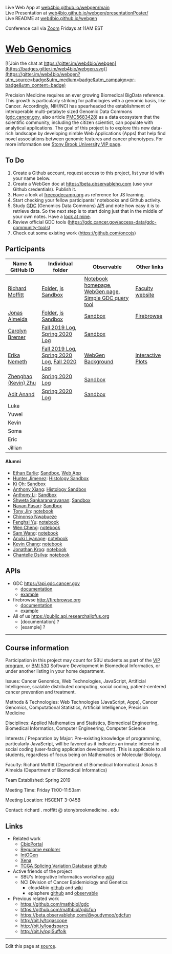 Live Web App at [web4bio.github.io/webgen/main](https://web4bio.github.io/webgen/main)                                          
Live Presentation at [web4bio.github.io/webgen/presentationPoster/](https://web4bio.github.io/webgen/presentationPoster/)      
Live README at [web4bio.github.io/webgen](https://web4bio.github.io/webgen)

Conference call via [Zoom](https://sbubmi.page.link/vip) Fridays at 11AM EST

# [Web Genomics](https://www.stonybrook.edu/commcms/vertically-integrated-projects/teams/webgen_~_web_genomics/)

[![Join the chat at https://gitter.im/web4bio/webgen](https://badges.gitter.im/web4bio/webgen.svg)](https://gitter.im/web4bio/webgen?utm_source=badge&utm_medium=badge&utm_campaign=pr-badge&utm_content=badge)

Precision Medicine requires an ever growing Biomedical BigData reference. This growth is particularly striking for pathologies with a genomic basis, like Cancer. Accordingly, NIH/NCI has spearheaded the establishment of interoperable multi-petabyte sized Genomic Data Commons ([gdc.cancer.gov](https://gdc.cancer.gov), also article [PMC5683428](https://www.ncbi.nlm.nih.gov/pmc/articles/PMC5683428/)) as a data ecosystem that the scientific community, including the citizen scientist, can populate with analytical applications. The goal of this project is to explore this new data-rich landscape by developing nimble Web Applications (Apps) that help find novel associations between genomic features and cancer phenotypes. For more information see [Stony Brook University VIP page](https://www.stonybrook.edu/commcms/vertically-integrated-projects/teams/_team_page/team_page.php?team=WebGen%20(Web%20Genomics)).

## To Do

1. Create a Github account, request access to this project, list your id with your name below.
2. Create a WebGen doc at https://beta.observablehq.com (use your Github credentials). Publish it.
3. Have a look at [freecodecamp.org](https://www.freecodecamp.org) as reference for JS learning.
4. Start checking your fellow participants' notebooks and Github activity.
5. Study [GDC](https://docs.gdc.cancer.gov/API/Users_Guide/Getting_Started/) (Genomics Data Commons) [API](https://docs.gdc.cancer.gov/API/Users_Guide/Getting_Started/) and note how easy it is to retrieve data. So the next step is to start doing just that in the middle of your own notes. Have a [look at mine](https://beta.observablehq.com/@jonasalmeida/webgen).
6. Review official GDC tools (https://gdc.cancer.gov/access-data/gdc-community-tools)
7. Check out some existing work (https://github.com/oncojs)

## Participants

| Name & GitHub ID  | Individual folder | Observable | Other links|
| --- | --- | --- | --- |
| [Richard Moffitt](https://github.com/rmoffitt) | [Folder](/archive/richard/), [js Sandbox](/archive/richard/richard.html) | [Notebook homepage](https://observablehq.com/@rmoffitt?tab=notebooks), [WebGen page](https://observablehq.com/@rmoffitt/webgen), [Simple GDC query tool](https://observablehq.com/@rmoffitt/tcgaplots) | [Faculty website](https://bmi.stonybrookmedicine.edu/people/moffitt_richard) |
| [Jonas Almeida](http://www.github.com/jonasalmeida) | [Folder](https://github.com/web4bio/webgen/tree/master/archive/jonas), [js Sandbox](https://web4bio.github.io/webgen/archive/jonas/) | [Sandbox](https://beta.observablehq.com/@jonasalmeida/webgen)    | [Firebrowse](https://github.com/episphere/firebrowse) |
| [Carolyn Bremer](http://www.github.com/cgbrem) | [Fall 2019 Log](https://docs.google.com/document/d/1z0pNNcCbAV8Sb0JKBMMoaw0-78mEdBKtLWa6WKW4ijk/edit), [Spring 2020 Log](https://docs.google.com/document/d/1l8UgEMjIHbWd9m8RNZy4ZXpysO4Gtk0Kf0olnhbPtXc/edit)|[Sandbox](https://observablehq.com/@cgbrem/web-gen-fall-19) |   |
| [Erika Nemeth](http://www.github.com/enemeth19) | [Fall 2019 Log](https://docs.google.com/document/d/1yCoHM8SleFvwsuQzfcO19oCWE36EUJ482bX38X8a7xY/edit?usp=sharing), [Spring 2020 Log](https://docs.google.com/document/d/11f0B8j0gTE6leyFeDKHd6onu2LOnVyqPDmGc-vt5d_c/edit?usp=sharing), [Fall 2020 Log](https://docs.google.com/document/d/18d5oB-Uft5nBskVxnZuEcaXHDPE291y2PBzQtcPZXVo/edit?usp=sharing) | [WebGen Background](https://observablehq.com/@enemeth19/webgen) | [Interactive Plots](https://episphere.github.io/mortalitytracker/board/) |
| [Zhenghao (Kevin) Zhu](https://github.com/ZhenghaoZhu) | [Spring 2020 Log](https://docs.google.com/document/d/1x_UYj9iuYBXwfJBVzOtyGaZJc6LOymu_gvBZ-CIJt2U/edit?usp=sharing) | [Sandbox](https://observablehq.com/@zhenghaozhu/webgen) |   |
| [Adit Anand](https://github.com/19aanand) | [Spring 2020 Log](https://docs.google.com/document/d/1K6yBJq7C4XOlkl4Hm5smnPiY-lj_lJ2miwV6pRl-KEU/edit?usp=sharing) | [Sandbox](https://observablehq.com/@19aanand/webgen-notebook-spring-2020) |   |
| Luke | | | |
| Yuwei | | | | 
| Kevin | | | |
| Soma | | | |
| Eric | | | |
| Jillian | | | |

#### Alumni
  * [Ethan Earlie](https://github.com/Ethan-Earlie): [Sandbox](https://observablehq.com/@ethan-earlie/webgen), [Web App](https://web4bio.github.io/webgen/main/) 
  * [Hunter Jimenez](https://github.com/hunterjimenezsbu): [Histology Sandbox](https://observablehq.com/@huntsmna817/webgen)
  * [Ki Oh](https://github.com/KO-BMI): [Sandbox](https://observablehq.com/@fluffyshoes/web-gen-fall-19) 
  * [Anthony Xiang](https://github.com/anthonyxiang1): [Histology Sandbox](https://observablehq.com/@axian0420/webgen-second-edition)
  * [Anthony Li](https://github.com/anthonyli22): [Sandbox](https://observablehq.com/@anthonyli22/webgen-notebook)
  * [Shweta Sankaranarayanan](https://github.com/shweta98): [Sandbox](https://observablehq.com/@shweta98/webgen)
  * [Nayan Pasari](https://github.com/npasari): [Sandbox](https://observablehq.com/@npasari)
  * [Tony Jin](https://github.com/t5n): [notebook](https://beta.observablehq.com/@t5n)
  * [Chinonso Nwabueze](http://www.github.com/conwabueze)
  * [Fenghsi Yu](http://www.github.com/fenghsi): [notebook](https://observablehq.com/@fenghsi/webgen/2)
  * [Wen Cheng](http://www.github.com/wencheng921): [notebook](https://beta.observablehq.com/@wencheng921/webgen)
  * [Sam Wang](http://www.github.com/SuperZam): [notebook](https://observablehq.com/@superzam/web-genomics/5)
  * [Anuki Liyanage](https://github.com/ANUKI11): [notebook](https://observablehq.com/@anuki11/webgen/2)
  * [Kevin Chang](https://github.com/Xnonx14): [notebook](https://beta.observablehq.com/@xnonx14/kevin-changs-notebook)
  * [Jonathan Krog](https://github.com/Jonathan-Krog): [notebook](https://beta.observablehq.com/@jonathan-krog/webgen-fall-2019)
  * [Chantelle Dsilva](http://www.github.com/chantelle-dsilva): [notebook](https://beta.observablehq.com/@chantelle-dsilva/webgen)

## APIs
* GDC https://api.gdc.cancer.gov
  * [documentation](https://docs.gdc.cancer.gov/API/Users_Guide/Getting_Started/#api-endpoints)
  * [example](https://api.gdc.cancer.gov/projects?fields=disease_type&size=2)
* firebrowse http://firebrowse.org
  * [documentation](http://firebrowse.org/api-docs/)
  * [example](http://firebrowse.org/api/v1/Samples/mRNASeq?format=json&gene=GATA6&cohort=PAAD&page=1&page_size=2&sort_by=tcga_participant_barcode)
* All of us https://public.api.researchallofus.org
  * [documentation] ?
  * [example] ?
____

## Course information
Participation in this project may count for SBU students as part of the [VIP program](https://www.stonybrook.edu/commcms/vertically-integrated-projects/prospective_students/how_credits_count), or [BMI 530](https://bmi.stonybrookmedicine.edu/courses) Software Development in Biomedical Informatics, or under another listing in your home department.

Issues: Cancer Genomics, Web Technologies, JavaScript, Artificial Intelligence, scalable distributed computing, social coding, patient-centered cancer prevention and treatment.

Methods & Technologies: Web Technologies (JavaScript, Apps), Cancer Genomics, Computational Statistics, Artificial Intelligence, Precision Medicine

Disciplines: Applied Mathematics and Statistics, Biomedical Engineering, Biomedical Informatics, Computer Engineering, Computer Science

Interests / Preparation by Major: Pre-existing knowledge of programming, particularly JavaScript, will be favored as it indicates an innate interest in social coding (user-facing application development). This is applicable to all students, regardless of focus being on Mathematics or Molecular Biology.

Faculty:
    Richard Moffitt (Department of Biomedical Informatics)
    Jonas S Almeida (Department of Biomedical Informatics)

Team Established: Spring 2019

Meeting Time: Friday 11:00-11:53am

Meeting Location: HSCENT 3-045B

Contact: richard . moffitt @ stonybrookmedicine . edu

## Links
* Related work
  * [CbioPortal](https://www.cbioportal.org/)
  * [Regulome explorer](http://explorer.cancerregulome.org/)
  * [IntOGen](www.intogen.org/)
  * [Xena](genome-cancer.ucsc.edu)
  * [TCGA Splicing Variation Database](http://tsvdb.com/) [github](https://github.com/wenjie1991/TSVdb)
* Active friends of the project
  * SBU's Integrative Informatics workshop [wiki](https://sites.google.com/mathbiol.org/integrativeinformatics/home)
  * NCI Division of Cancer Epidemiology and Genetics
    * cloud4bio [github](https://github.com/cloud4bio/cloud4bio.github.com) and [wiki](https://sites.google.com/mathbiol.org/cloud4bio/home)
    * episphere [github](https://github.com/episphere) and [observable](https://observablehq.com/@episphere)
* Previous related work
  * https://github.com/mathbiol/gdc
  * https://github.com/mathbiol/gdcfun
  * https://beta.observablehq.com/@youdymoo/gdcfun
  * http://bit.ly/tcgascope
  * http://bit.ly/loadsparcs
  * http://bit.ly/pqiSuffolk


____

Edit this page at [source](https://github.com/web4bio/webgen/blob/master/README.md).
